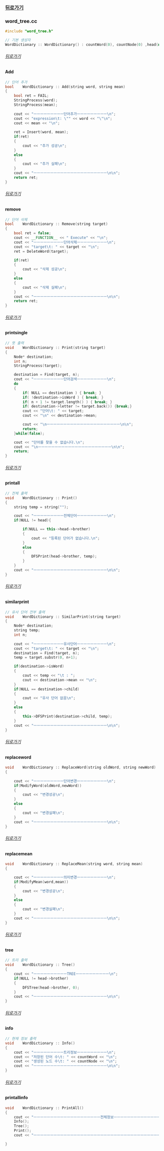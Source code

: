 ### [뒤로가기](./word_tree.md)

### word_tree.cc
```cpp
#include "word_tree.h"

// 기본 생성자
WordDictionary :: WordDictionary() : countWord(0), countNode(0) ,head(new Node){	}
```
###### [뒤로가기](./word_tree.md#public-메소드)
#### Add
```cpp
// 단어 추가 
bool	WordDictionary :: Add(string word, string mean)
{
	bool ret = FAIL;
	StringProcess(word);
	StringProcess(mean);
	
	cout << "ㅡㅡㅡㅡㅡㅡㅡㅡㅡ단어추가ㅡㅡㅡㅡㅡㅡㅡㅡㅡ\n";
	cout << "expression\t: \"" << word << "\"\n";
	cout << mean << "\n";
	
	ret = Insert(word, mean);
	if(ret)
	{
		cout << "추가 성공\n";
	}
	else
	{
		cout << "추가 실패\n";
	}
	cout << "ㅡㅡㅡㅡㅡㅡㅡㅡㅡㅡㅡㅡㅡㅡㅡㅡㅡㅡㅡㅡㅡㅡ\n\n";
	return ret;
}
```
###### [뒤로가기](./word_tree.md#public-메소드)
#### remove
```cpp
// 단어 삭제
bool	WordDictionary :: Remove(string target)
{
	bool ret = false;
	cout << __FUNCTION__ << " Execute" << "\n";
	cout << "ㅡㅡㅡㅡㅡㅡㅡㅡㅡ단어삭제ㅡㅡㅡㅡㅡㅡㅡㅡㅡ\n";
	cout << "target\t: " << target << "\n";
	ret = DeleteWord(target);

	if(ret)
	{
		cout << "삭제 성공\n";
	}
	else
	{
		cout << "삭제 실패\n";
	}
	cout << "ㅡㅡㅡㅡㅡㅡㅡㅡㅡㅡㅡㅡㅡㅡㅡㅡㅡㅡㅡㅡㅡㅡ\n\n";
	return ret;
}
```
###### [뒤로가기](./word_tree.md#public-메소드)
#### printsingle
```cpp
// 뜻 출력
void	WordDictionary :: Print(string target)
{
	Node* destination;
	int n;
	StringProcess(target);

	destination = Find(target, n);
	cout << "ㅡㅡㅡㅡㅡㅡㅡㅡㅡ단어검색ㅡㅡㅡㅡㅡㅡㅡㅡㅡ\n";
	do
	{	
		if( NULL == destination ) { break; }
		if( !destination->isWord ) { break; }
		if( n + 1 != target.length() ) { break; }
		if( destination->letter != target.back()) {break;}
		cout << "단어\t: " << target;
		cout << "\n" << destination->mean;

		cout << "\nㅡㅡㅡㅡㅡㅡㅡㅡㅡㅡㅡㅡㅡㅡㅡㅡㅡㅡㅡㅡㅡㅡ\n\n";
		return;
	}while(false);

	cout << "단어를 찾을 수 없습니다.\n";
	cout << "\nㅡㅡㅡㅡㅡㅡㅡㅡㅡㅡㅡㅡㅡㅡㅡㅡㅡㅡㅡㅡㅡㅡ\n\n";
	return;
}
```
###### [뒤로가기](./word_tree.md#public-메소드)
#### printall
```cpp
// 전체 출력
void	WordDictionary :: Print()
{
	string temp = string("");

	cout << "ㅡㅡㅡㅡㅡㅡㅡㅡㅡ전체단어ㅡㅡㅡㅡㅡㅡㅡㅡㅡ\n";
	if(NULL != head){

		if(NULL == this->head->brother)
		{
			cout << "등록된 단어가 없습니다.\n";
		}
		else 
		{
			DFSPrint(head->brother, temp);
		}
	}
	cout << "ㅡㅡㅡㅡㅡㅡㅡㅡㅡㅡㅡㅡㅡㅡㅡㅡㅡㅡㅡㅡㅡㅡ\n\n";
}
```
###### [뒤로가기](./word_tree.md#public-메소드)
#### similarprint
```cpp
// 유사 단어 전부 출력
void	WordDictionary :: SimilarPrint(string target)
{
	Node* destination;
	string temp;
	int n;
	
	cout << "ㅡㅡㅡㅡㅡㅡㅡㅡㅡ유사단어ㅡㅡㅡㅡㅡㅡㅡㅡㅡ\n";
	cout << "target\t: " << target << "\n";
	destination = Find(target, n);
	temp = target.substr(0, n+1);

	if(destination->isWord)
	{
		cout << temp << "\t : ";
		cout << destination->mean << "\n";
	}
	if(NULL == destination->child)
	{
		cout << "유사 단어 없음\n";
	}
	else
	{
		this->DFSPrint(destination->child, temp);
	}
	cout << "ㅡㅡㅡㅡㅡㅡㅡㅡㅡㅡㅡㅡㅡㅡㅡㅡㅡㅡㅡㅡㅡㅡ\n\n";
}
```
###### [뒤로가기](./word_tree.md#public-메소드)
#### replaceword
```cpp
void 	WordDictionary :: ReplaceWord(string oldWord, string newWord)
{
		
	cout << "ㅡㅡㅡㅡㅡㅡㅡㅡㅡ단어변경ㅡㅡㅡㅡㅡㅡㅡㅡㅡ\n";
	if(ModifyWord(oldWord,newWord))
	{
		cout << "변경성공\n";
	}
	else
	{
		cout << "변경실패\n";
	}
	cout << "ㅡㅡㅡㅡㅡㅡㅡㅡㅡㅡㅡㅡㅡㅡㅡㅡㅡㅡㅡㅡㅡㅡ\n\n";
}
```
###### [뒤로가기](./word_tree.md#public-메소드)
#### replacemean
```cpp
void 	WordDictionary :: ReplaceMean(string word, string mean)
{

	cout << "ㅡㅡㅡㅡㅡㅡㅡㅡㅡ의미변경ㅡㅡㅡㅡㅡㅡㅡㅡㅡ\n";
	if(ModifyMean(word,mean))
	{
		cout << "변경성공\n";
	}
	else
	{
		cout << "변경실패\n";
	}
	cout << "ㅡㅡㅡㅡㅡㅡㅡㅡㅡㅡㅡㅡㅡㅡㅡㅡㅡㅡㅡㅡㅡㅡ\n\n";
}
```
###### [뒤로가기](./word_tree.md#public-메소드)
#### tree
```cpp
// 트리 출력
void	WordDictionary :: Tree()
{
	cout << "ㅡㅡㅡㅡㅡㅡㅡㅡㅡㅡTREEㅡㅡㅡㅡㅡㅡㅡㅡㅡㅡ\n";
	if(NULL != head->brother)
	{	
		DFSTree(head->brother, 0);
	}
	cout << "ㅡㅡㅡㅡㅡㅡㅡㅡㅡㅡㅡㅡㅡㅡㅡㅡㅡㅡㅡㅡㅡㅡ\n\n";
}
```

###### [뒤로가기](./word_tree.md#public-메소드)
#### info
```cpp
// 현재 정보 출력
void	WordDictionary :: Info()
{
	cout << "ㅡㅡㅡㅡㅡㅡㅡㅡㅡ트리정보ㅡㅡㅡㅡㅡㅡㅡㅡㅡ\n";
	cout << "저장된 단어 수\t: " << countWord << "\n";
	cout << "생성된 노드 수\t: " << countNode << "\n";
	cout << "ㅡㅡㅡㅡㅡㅡㅡㅡㅡㅡㅡㅡㅡㅡㅡㅡㅡㅡㅡㅡㅡㅡ\n\n";
}
```
###### [뒤로가기](./word_tree.md#public-메소드)
#### printallinfo
```cpp
void	WordDictionary :: PrintAll()
{
	cout << "ㅡㅡㅡㅡㅡㅡㅡㅡㅡㅡㅡㅡㅡㅡㅡㅡㅡㅡㅡㅡ전체정보ㅡㅡㅡㅡㅡㅡㅡㅡㅡㅡㅡㅡㅡㅡㅡㅡㅡㅡㅡㅡ\n";
	Info();
	Tree();
	Print();
	cout << "ㅡㅡㅡㅡㅡㅡㅡㅡㅡㅡㅡㅡㅡㅡㅡㅡㅡㅡㅡㅡㅡㅡㅡㅡㅡㅡㅡㅡㅡㅡㅡㅡㅡㅡㅡㅡㅡㅡㅡㅡㅡㅡㅡㅡ\n\n";

}
```